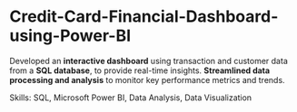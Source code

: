 # Credit-Card-Financial-Dashboard-using-Power-BI

Developed an **interactive dashboard** using transaction and customer data from a **SQL database**, to provide real-time insights. **Streamlined data processing and analysis** to monitor key performance metrics and trends.

Skills: SQL, Microsoft Power BI, Data Analysis, Data Visualization
